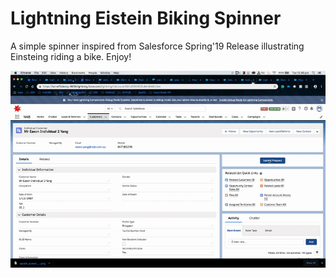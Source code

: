 # Lightning Eistein Biking Spinner
A simple spinner inspired from Salesforce Spring'19 Release illustrating Einsteing riding a bike. Enjoy!

<img src="img/eistein-spinner-gif.gif">


